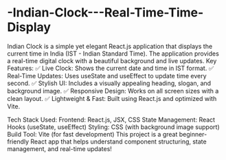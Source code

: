 # -Indian-Clock---Real-Time-Time-Display
Indian Clock is a simple yet elegant React.js application that displays the current time in India (IST - Indian Standard Time). The application provides a real-time digital clock with a beautiful background and live updates.
Key Features:
✅ Live Clock: Shows the current date and time in IST format.
✅ Real-Time Updates: Uses useState and useEffect to update time every second.
✅ Stylish UI: Includes a visually appealing heading, slogan, and background image.
✅ Responsive Design: Works on all screen sizes with a clean layout.
✅ Lightweight & Fast: Built using React.js and optimized with Vite.

Tech Stack Used:
Frontend: React.js, JSX, CSS
State Management: React Hooks (useState, useEffect)
Styling: CSS (with background image support)
Build Tool: Vite (for fast development)
This project is a great beginner-friendly React app that helps understand component structuring, state management, and real-time updates! 

